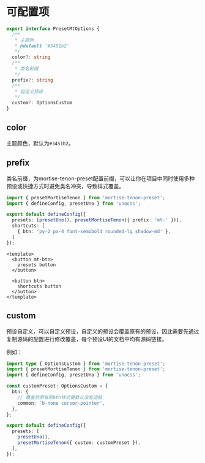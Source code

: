 # 可配置项

```ts
export interface PresetMtOptions {
  /**
   * 主题色
   * @default '#3451b2'
   */
  color?: string
  /**
   * 类名前缀
   */
  prefix?: string
  /**
   * 自定义预设
   */
  custom?: OptionsCustom
}
```

## color

主题颜色，默认为`#3451b2`。

## prefix

类名前缀，为mortise-tenon-preset配置前缀，可以让你在项目中同时使用多种预设或快捷方式时避免类名冲突，导致样式覆盖。

```ts
import { presetMortiseTenon } from 'mortise-tenon-preset';
import { defineConfig, presetUno } from 'unocss';

export default defineConfig({
  presets: [presetUno(), presetMortiseTenon({ prefix: 'mt-' })],
  shortcuts: [
    { btn: 'py-2 px-4 font-semibold rounded-lg shadow-md' },
  ]
});
```

```vue
<template>
  <button mt-btn>
    presets button
  </button>

  <button btn>
    shortcuts button
  </button>
</template>
```

## custom

预设自定义，可以自定义预设，自定义的预设会覆盖原有的预设，因此需要先通过复制源码的配置进行修改覆盖，每个预设UI的文档中均有源码链接。

例如：

```ts
import type { OptionsCustom } from 'mortise-tenon-preset';
import { presetMortiseTenon } from 'mortise-tenon-preset';
import { defineConfig, presetUno } from 'unocss';

const customPreset: OptionsCustom = {
  btn: {
    // 覆盖后原有的btn样式便默认没有边框
    common: 'b-none cursor-pointer',
  },
};

export default defineConfig({
  presets: [
    presetUno(),
    presetMortiseTenon({ custom: customPreset }),
  ],
});
```
